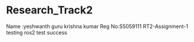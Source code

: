 # Research_Track2
Name  :yeshwanth guru krishna kumar
Reg No:S5059111
RT2-Assignment-1
testing ros2
test success
